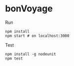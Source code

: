 # bonVoyage

Run

```
npm install
npm start # on localhost:3000
```

Test

```
npm install -g nodeunit
npm test
```
